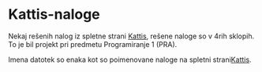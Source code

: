 # Kattis-naloge

Nekaj rešenih nalog iz spletne strani [Kattis](https://open.kattis.com/), rešene naloge so v 4rih sklopih.
To je bil projekt pri predmetu Programiranje 1 (PRA).

Imena datotek so enaka kot so poimenovane naloge na spletni strani[Kattis](https://open.kattis.com/).
